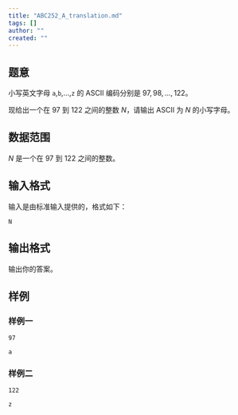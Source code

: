 ```yaml
---
title: "ABC252_A_translation.md"
tags: []
author: ""
created: ""
---
```


## 题意

小写英文字母 `a`,`b`,$\dots$,`z` 的 ASCII 编码分别是 $97,98,\dots,122$。

现给出一个在 $97$ 到 $122$ 之间的整数 $N$，请输出 ASCII 为 $N$ 的小写字母。

## 数据范围

$N$ 是一个在 $97$ 到 $122$ 之间的整数。

## 输入格式

输入是由标准输入提供的，格式如下：

```
N
```

## 输出格式

输出你的答案。

## 样例

### 样例一

```
97
```

```
a
```

### 样例二

```
122
```

```
z
```

